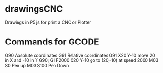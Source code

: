 # drawingsCNC
Drawings in P5 js for print a CNC or Plotter




# Commands for GCODE

G90 Absolute coordinates
G91 Relative coordinates
G91 X20 Y-10 move 20 in X and -10 in Y
G90; G1 F2000 X20 Y-10 go to (20,-10) at speed 2000
M03 S0 Pen up
M03 S100 Pen Down
